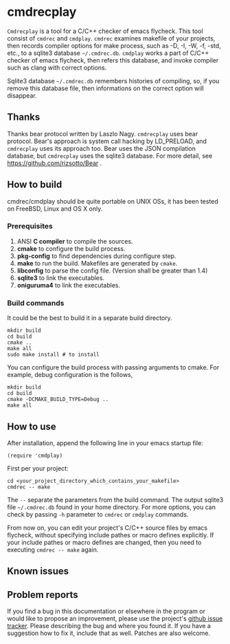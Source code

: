 cmdrecplay
==============

`Cmdrecplay` is a tool for a C/C++ checker of emacs flycheck.
This tool consist of `cmdrec` and `cmdplay`.
`cmdrec` examines makefile of your projects, then records compiler options for make
process, such as -D, -I, -W, -f, -std, etc., to a sqlite3 database `~/.cmdrec.db`.
`cmdplay` works a part of C/C++ checker of emacs flycheck, then refers this database,
and invoke compiler such as clang with correct options.

Sqlite3 database `~/.cmdrec.db` remembers histories of compiling, so, if you remove
this database file, then informations on the correct option will disappear.

Thanks
------

Thanks bear protocol written by Laszlo Nagy. `cmdrecplay` uses bear protocol.
Bear's approach is system call hacking by LD_PRELOAD,
and `cmdrecplay` uses its approach too.
Bear uses the JSON compilation database, but `cmdrecplay` uses the sqlite3 database.
For more detail, see https://github.com/rizsotto/Bear .

How to build
------------

cmdrec/cmdplay should be quite portable on UNIX OSs, it has been tested on FreeBSD,
Linux and OS X only.

### Prerequisites

1. ANSI **C compiler** to compile the sources.
2. **cmake** to configure the build process.
3. **pkg-config** to find dependencies during configure step.
4. **make** to run the build. Makefiles are generated by `cmake`.
5. **libconfig** to parse the config file. (Version shall be greater than 1.4)
6. **sqlite3** to link the executables.
6. **oniguruma4** to link the executables.

### Build commands

It could be the best to build it in a separate build directory.

    mkdir build
    cd build
    cmake ..
    make all
    sudo make install # to install

You can configure the build process with passing arguments to cmake.
For example, debug configuration is the follows,

    mkdir build
    cd build
    cmake -DCMAKE_BUILD_TYPE=Debug ..
    make all


How to use
----------

After installation, append the following line in your emacs startup file:

    (require 'cmdplay)

First per your project:

    cd <your_project_directory_which_contains_your_makefile>
    cmdrec -- make

The `--` separate the parameters from the build command. The output sqlite3 file
`~/.cmdrec.db` found in your home directory.
For more options, you can check by passing `-h` parameter to `cmdrec` or `cmdplay` commands.

From now on, you can edit your project's C/C++ source files by emacs flycheck, without specifying include pathes or macro defines explicitly.
If your include pathes or macro defines are changed, then you need to executing `cmdrec -- make` again.

Known issues
------------

Problem reports
---------------

If you find a bug in this documentation or elsewhere in the program or would
like to propose an improvement, please use the project's [github issue
tracker][ISSUES]. Please describing the bug and where you found it. If you
have a suggestion how to fix it, include that as well. Patches are also
welcome.

  [ISSUES]: https://github.com/DrScKAWAMOTO/cmdrecplay
